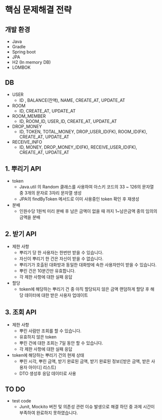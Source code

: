 # 핵심 문제해결 전략

## 개발 환경
- Java
- Gradle
- Spring boot
- JPA
- H2 (In memory DB)
- LOMBOK

## DB
- USER
  - ID , BALANCE(잔액), NAME, CREATE_AT, UPDATE_AT
- ROOM
  - ID, CREATE_AT, UPDATE_AT
- ROOM_MEMBER
  - ID, ROOM_ID, USER_ID, CREATE_AT, UPDATE_AT
- DROP_MONEY
  - ID, TOKEN, TOTAL_MONEY, DROP_USER_ID(FK), ROOM_ID(FK), CREATE_AT, UPDATE_AT
- RECEIVE_INFO
  - ID, MONEY, DROP_MONEY_ID(FK), RECEIVE_USER_ID(FK), CREATE_AT, UPDATE_AT
  
## 1. 뿌리기 API
- token
  - Java.util 의 Random 클래스를 사용하여 아스키 코드의 33 ~ 126의 문자열 중 3개의 문자로 3자리 문자열 생성
  - JPA의 findByToken 메서드로 이미 사용중인 token 확인 후 재생성
- 분배
  - 인원수당 1원씩 미리 분배 후 남은 금액이 없을 때 까지 1~남은금액 중의 임의의 금액을 분배

## 2. 받기 API
- 제한 사항
  - 뿌리기 당 한 사용자는 한번만 받을 수 있습니다.
  - 자신이 뿌리기 한 건은 자신이 받을 수 없습니다.
  - 뿌리기가 호출된 대화방과 동일한 대화방에 속한 사용자만이 받을 수 있습니다.
  - 뿌린 건은 10분간만 유효합니다.
  - 각 제한 사항에 대한 실패 응답
- 할당
  - token에 해당하는 뿌리기 건 중 아직 할당되지 않은 금액 랜덤하게 할당 후 해당 데이터에 대한 받은 사용자 업데이트

## 3. 조회 API
- 제한 사항
  - 뿌린 사람만 조회를 할 수 있습니다.
  - 유효하지 않은 token
  - 뿌린 건에 대한 조회는 7일 동안 할 수 있습니다.
  - 각 제한 사항에 대한 실패 응답
- token에 해당하는 뿌리기 건의 현재 상태
  - 뿌린 시각, 뿌린 금액, 받기 완료된 금액, 받기 완료된 정보([받은 금액, 받은 사용자 아이디] 리스트)
  - DTO 생성후 응답 데이터로 사용

## TO DO
- test code
  - Junit, Mockito 버전 및 의존성 관련 이슈 발생으로 해결 하던 중 과제 시간이 부족하여 완료하지 못하였습니다.
  
